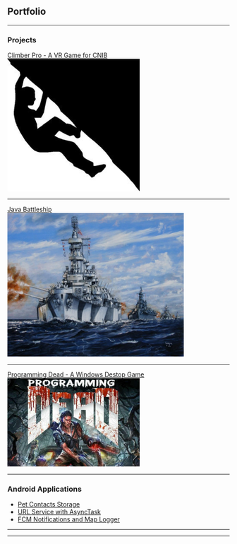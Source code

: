 ## Portfolio

---

### Projects 

[Climber Pro - A VR Game for CNIB](/climber-pro_page.md)
<img src="images/climberpro-logo.jpg?raw=true" width="300" height="300"/>

---
[Java Battleship](https://ryanhuber65.github.io/battleship-java/)
<img src="images/battleship-logo.jpg?raw=true" width="400" height="325"/>

---
[Programming Dead - A Windows Destop Game](/progdead_page.md)
<img src="images/progdead-logo.PNG?raw=true" width="300" height="200"/>

---

### Android Applications

- [Pet Contacts Storage](/petcontacts_page.md)
- [URL Service with AsyncTask](/android-urlservice.md)
- [FCM Notifications and Map Logger](/android-locationfirebase_page.md)


---




---

